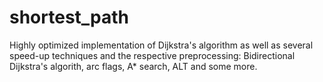 # shortest_path

Highly optimized implementation of Dijkstra's algorithm as well as several speed-up techniques and the respective preprocessing: Bidirectional Dijkstra's algorith, arc flags, A\* search, ALT and some more.
